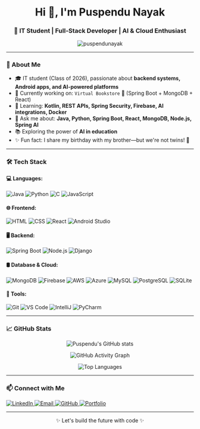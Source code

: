 <h1 align="center">Hi 👋, I'm Puspendu Nayak</h1>
<!-- <p align="center">
  <img src="https://github.com/PuspenduNayak/svg/blob/main/svgForProfile.svg" alt="waving hand" width="40"/>
</p> -->
<h3 align="center">🚀 IT Student | Full-Stack Developer | AI & Cloud Enthusiast</h3>

<p align="center">
  <img src="https://komarev.com/ghpvc/?username=puspendunayak&label=Profile%20views&color=0e75b6&style=flat" alt="puspendunayak" />
</p>

---

### 💫 About Me

- 🎓 IT student (Class of 2026), passionate about **backend systems, Android apps, and AI-powered platforms**
- 🔭 Currently working on: `Virtual Bookstore` 🛒 (Spring Boot + MongoDB + React)
- 🌱 Learning: **Kotlin, REST APIs, Spring Security, Firebase, AI integrations, Docker**
- 💬 Ask me about: **Java, Python, Spring Boot, React, MongoDB, Node.js, Spring AI**
- 📚 Exploring the power of **AI in education**
- ✨ Fun fact: I share my birthday with my brother—but we're not twins! 🎂

---

### 🛠️ Tech Stack

#### 💻 Languages:
![Java](https://img.shields.io/badge/-Java-007396?style=flat&logo=java)
![Python](https://img.shields.io/badge/-Python-3776AB?style=flat&logo=python)
![C](https://img.shields.io/badge/-C-00599C?style=flat&logo=c)
![JavaScript](https://img.shields.io/badge/-JavaScript-F7DF1E?style=flat&logo=javascript)

#### 🌐 Frontend:
![HTML](https://img.shields.io/badge/-HTML5-E34F26?style=flat&logo=html5)
![CSS](https://img.shields.io/badge/-CSS3-1572B6?style=flat&logo=css3)
![React](https://img.shields.io/badge/-React-61DAFB?style=flat&logo=react)
![Android Studio](https://img.shields.io/badge/-Android%20Studio-3DDC84?style=flat&logo=android-studio)

#### 🖥️ Backend:
![Spring Boot](https://img.shields.io/badge/-Spring%20Boot-6DB33F?style=flat&logo=spring-boot)
![Node.js](https://img.shields.io/badge/-Node.js-339933?style=flat&logo=node.js)
![Django](https://img.shields.io/badge/-Django-092E20?style=flat&logo=django)

#### 🛢️ Database & Cloud:
![MongoDB](https://img.shields.io/badge/-MongoDB-47A248?style=flat&logo=mongodb)
![Firebase](https://img.shields.io/badge/-Firebase-FFCA28?style=flat&logo=firebase)
![AWS](https://img.shields.io/badge/-AWS-232F3E?style=flat&logo=amazon-aws)
![Azure](https://img.shields.io/badge/-Azure-0078D4?style=flat&logo=microsoft-azure)
![MySQL](https://img.shields.io/badge/-MySQL-4479A1?style=flat&logo=mysql)
![PostgreSQL](https://img.shields.io/badge/-PostgreSQL-336791?style=flat&logo=postgresql)
![SQLite](https://img.shields.io/badge/-SQLite-003B57?style=flat&logo=sqlite)

#### 🧰 Tools:
![Git](https://img.shields.io/badge/-Git-F05032?style=flat&logo=git)
![VS Code](https://img.shields.io/badge/-VS%20Code-007ACC?style=flat&logo=visual-studio-code)
![IntelliJ](https://img.shields.io/badge/-IntelliJ%20IDEA-000000?style=flat&logo=intellij-idea)
![PyCharm](https://img.shields.io/badge/-PyCharm-143?style=flat&logo=pycharm)

---

### 📈 GitHub Stats

<p align="center">
  <img src="https://github-readme-stats.vercel.app/api?username=puspendunayak&show_icons=true&theme=tokyonight" alt="Puspendu's GitHub stats" />
</p>

<p align="center">
  <img src="https://github-readme-activity-graph.vercel.app/graph?username=puspendunayak&theme=tokyo-night" alt="GitHub Activity Graph" />
</p>

<p align="center">
  <img src="https://github-readme-stats.vercel.app/api/top-langs/?username=puspendunayak&layout=compact&theme=tokyonight" alt="Top Languages" />
</p>

---

### 📫 Connect with Me

<p align="left">
  <a href="https://www.linkedin.com/in/puspendu-nayak/" target="_blank">
    <img src="https://img.shields.io/badge/-LinkedIn-0077B5?style=flat&logo=linkedin" alt="LinkedIn" />
  </a>
  <a href="mailto:puspendu.nayak17@gmail.com" target="_blank">
    <img src="https://img.shields.io/badge/-Gmail-D14836?style=flat&logo=gmail&logoColor=white" alt="Email" />
  </a>
  <a href="https://github.com/PuspenduNayak" target="_blank">
    <img src="https://img.shields.io/badge/-GitHub-181717?style=flat&logo=github" alt="GitHub" />
  </a>
  <a href="https://puspendu-nayak.vercel.app/" target="_blank">
    <img src="https://img.shields.io/badge/-Portfolio-000000?style=flat&logo=vercel&logoColor=white" alt="Portfolio" />
  </a>
</p>

---

<p align="center">✨ Let's build the future with code ✨</p>
